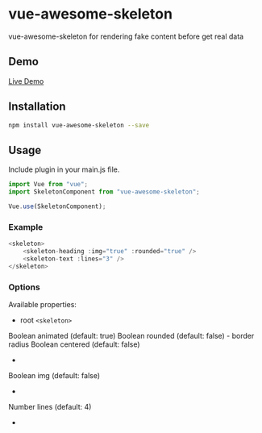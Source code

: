 # vue-awesome-skeleton

vue-awesome-skeleton for rendering fake content before get real data

## Demo

[Live Demo](https://www.xieluping.cn/vue-awesome-skeleton/)

## Installation

```bash
npm install vue-awesome-skeleton --save
```

## Usage

Include plugin in your main.js file.

```js
import Vue from "vue";
import SkeletonComponent from "vue-awesome-skeleton";

Vue.use(SkeletonComponent);
```

### Example

```js
<skeleton>
    <skeleton-heading :img="true" :rounded="true" />
    <skeleton-text :lines="3" />
</skeleton>
```

### Options
Available properties:

* root `<skeleton>`

Boolean animated (default: true)
Boolean rounded (default: false) - border radius
Boolean centered (default: false)

* <skeleton-heading />

Boolean img (default: false)

* <skeleton-text />

Number lines (default: 4)

* <skeleton-img />








